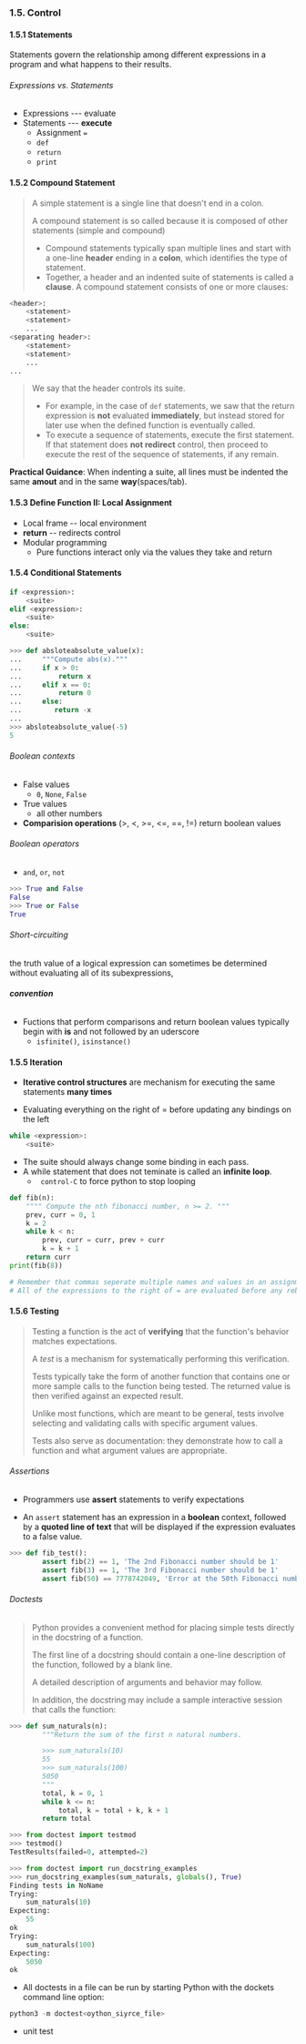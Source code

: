 ### 1.5. Control

#### 1.5.1 Statements

Statements govern the relationship among different expressions in a program and what happens to their results.

###### Expressions vs. Statements

* Expressions --- evaluate
* Statements --- **execute**
  * Assignment `=`
  * `def`
  * `return`
  * `print`



#### 1.5.2 Compound Statement

> A simple statement is a single line that doesn't end in a colon.
>
> A compound statement is so called because it is composed of other statements (simple and compound)
>
> * Compound statements typically span multiple lines and start with a one-line **header** ending in a **colon**, which identifies the type of statement. 
> * Together, a header and an indented suite of statements is called a **clause**. A compound statement consists of one or more clauses:

```Python
<header>:
    <statement>
    <statement>
    ...
<separating header>:
    <statement>
    <statement>
    ...
...
```

> We say that the header controls its suite. 
>
> * For example, in the case of `def` statements, we saw that the return expression is **not** evaluated **immediately**, but instead stored for later use when the defined function is eventually called.
> * To execute a sequence of statements, execute the first statement. If that statement does **not redirect** control, then proceed to execute the rest of the sequence of statements, if any remain.

**Practical Guidance**: When indenting a suite, all lines must be indented the same **amout** and in the same **way**(spaces/tab).



#### 1.5.3 Define Function II: Local Assignment

* Local frame -- local environment
* **return** -- redirects control
* Modular programming
  * Pure functions interact only via the values they take and return



#### 1.5.4 Conditional Statements

```python
if <expression>:
    <suite>
elif <expression>:
    <suite>
else:
    <suite>
```



```python
>>> def absloteabsolute_value(x):
...     """Compute abs(x)."""
...     if x > 0:
...         return x
...     elif x == 0:
...         return 0
...     else:
...        return -x
... 
>>> absloteabsolute_value(-5)
5
```

###### Boolean contexts

* False values
  * `0`, `None`, `False`
* True values
  * all other numbers
* **Comparision operations** (\>, <, >=, <=, ==, !=) return boolean values

###### Boolean operators

* `and`, `or`, `not`

```python
>>> True and False
False
>>> True or False
True
```

###### Short-circuiting

the truth value of a logical expression can sometimes be determined without evaluating all of its subexpressions,

###### **convention**

* Fuctions that perform comparisons and return boolean values typically begin with **is** and not followed by an uderscore
  * `isfinite()`, `isinstance()`



#### 1.5.5 Iteration

* **Iterative control structures** are mechanism for executing the same statements **many times**

* Evaluating everything on the right of = before updating any bindings on the left

```python
while <expression>:
    <suite>
```

* The suite should always change some binding in each pass.
* A while statement that does not teminate is called an **infinite loop**.
  * ` control-C` to force python to stop looping

```python
def fib(n):
    """" Compute the nth fibonacci number, n >= 2. """
    prev, curr = 0, 1
    k = 2
    while k < n:
        prev, curr = curr, prev + curr
        k = k + 1
    return curr
print(fib(8))

# Remember that commas seperate multiple names and values in an assignment statement.
# All of the expressions to the right of = are evaluated before any rebinding takes place.
```



#### 1.5.6 Testing

> Testing a function is the act of **verifying** that the function's behavior matches expectations.
>
> A *test* is a mechanism for systematically performing this verification. 
>
> Tests typically take the form of another function that contains one or more sample calls to the function being tested. The returned value is then verified against an expected result. 
>
> Unlike most functions, which are meant to be general, tests involve selecting and validating calls with specific argument values. 
>
> Tests also serve as documentation: they demonstrate how to call a function and what argument values are appropriate.

###### Assertions

* Programmers use **assert** statements to verify expectations

* An `assert` statement has an expression in a **boolean** context, followed by a **quoted line of text** that will be displayed if the expression evaluates to a false value.

```python
>>> def fib_test():
        assert fib(2) == 1, 'The 2nd Fibonacci number should be 1'
        assert fib(3) == 1, 'The 3rd Fibonacci number should be 1'
        assert fib(50) == 7778742049, 'Error at the 50th Fibonacci number'
```

###### Doctests

> Python provides a convenient method for placing simple tests directly in the docstring of a function. 
>
> The first line of a docstring should contain a one-line description of the function, followed by a blank line.
>
> A detailed description of arguments and behavior may follow. 
>
> In addition, the docstring may include a sample interactive session that calls the function:

```python
>>> def sum_naturals(n):
        """Return the sum of the first n natural numbers.

        >>> sum_naturals(10)
        55
        >>> sum_naturals(100)
        5050
        """
        total, k = 0, 1
        while k <= n:
            total, k = total + k, k + 1
        return total
```

```python
>>> from doctest import testmod
>>> testmod()
TestResults(failed=0, attempted=2)
```

```python
>>> from doctest import run_docstring_examples
>>> run_docstring_examples(sum_naturals, globals(), True)
Finding tests in NoName
Trying:
    sum_naturals(10)
Expecting:
    55
ok
Trying:
    sum_naturals(100)
Expecting:
    5050
ok
```

* All doctests in a file can be run by starting Python with the dockets command line option:

```python
python3 -m doctest<oython_siyrce_file>
```

* unit test

